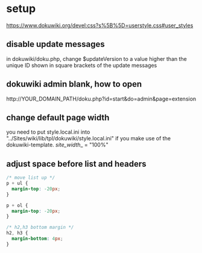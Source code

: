 # setup

https://www.dokuwiki.org/devel:css?s%5B%5D=userstyle.css#user_styles

## disable update messages
in dokuwiki/doku.php, change $updateVersion to a value higher than the unique ID shown in square brackets of the update messages

## dokuwiki admin blank, how to open
http://YOUR_DOMAIN_PATH/doku.php?id=start&do=admin&page=extension

## change default page width
you need to put style.local.ini into "../Sites/wiki/lib/tpl/dokuwiki/style.local.ini" if you make use of the dokuwiki-template.
  _site_width__ = "100%"

## adjust space before list and headers
```css conf/userstyle.css
/* move list up */
p + ul {
  margin-top: -20px;
}

p + ol {
  margin-top: -20px;
}

/* h2,h3 bottom margin */
h2, h3 {
  margin-bottom: 4px;
}
```
